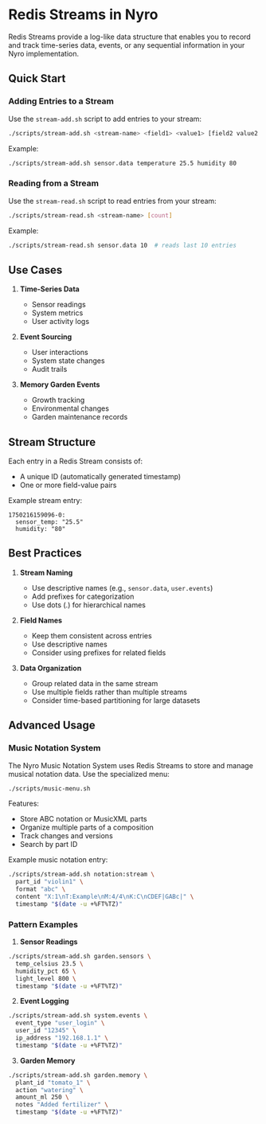 # Redis Streams in Nyro

Redis Streams provide a log-like data structure that enables you to record and track time-series data, events, or any sequential information in your Nyro implementation.

## Quick Start

### Adding Entries to a Stream
Use the `stream-add.sh` script to add entries to your stream:

```bash
./scripts/stream-add.sh <stream-name> <field1> <value1> [field2 value2 ...]
```

Example:
```bash
./scripts/stream-add.sh sensor.data temperature 25.5 humidity 80
```

### Reading from a Stream
Use the `stream-read.sh` script to read entries from your stream:

```bash
./scripts/stream-read.sh <stream-name> [count]
```

Example:
```bash
./scripts/stream-read.sh sensor.data 10  # reads last 10 entries
```

## Use Cases

1. **Time-Series Data**
   - Sensor readings
   - System metrics
   - User activity logs

2. **Event Sourcing**
   - User interactions
   - System state changes
   - Audit trails

3. **Memory Garden Events**
   - Growth tracking
   - Environmental changes
   - Garden maintenance records

## Stream Structure

Each entry in a Redis Stream consists of:
- A unique ID (automatically generated timestamp)
- One or more field-value pairs

Example stream entry:
```
1750216159096-0:
  sensor_temp: "25.5"
  humidity: "80"
```

## Best Practices

1. **Stream Naming**
   - Use descriptive names (e.g., `sensor.data`, `user.events`)
   - Add prefixes for categorization
   - Use dots (.) for hierarchical names

2. **Field Names**
   - Keep them consistent across entries
   - Use descriptive names
   - Consider using prefixes for related fields

3. **Data Organization**
   - Group related data in the same stream
   - Use multiple fields rather than multiple streams
   - Consider time-based partitioning for large datasets

## Advanced Usage

### Music Notation System
The Nyro Music Notation System uses Redis Streams to store and manage musical notation data. Use the specialized menu:
```bash
./scripts/music-menu.sh
```

Features:
- Store ABC notation or MusicXML parts
- Organize multiple parts of a composition
- Track changes and versions
- Search by part ID

Example music notation entry:
```bash
./scripts/stream-add.sh notation:stream \
  part_id "violin1" \
  format "abc" \
  content "X:1\nT:Example\nM:4/4\nK:C\nCDEF|GABc|" \
  timestamp "$(date -u +%FT%TZ)"
```

### Pattern Examples

1. **Sensor Readings**
```bash
./scripts/stream-add.sh garden.sensors \
  temp_celsius 23.5 \
  humidity_pct 65 \
  light_level 800 \
  timestamp "$(date -u +%FT%TZ)"
```

2. **Event Logging**
```bash
./scripts/stream-add.sh system.events \
  event_type "user_login" \
  user_id "12345" \
  ip_address "192.168.1.1" \
  timestamp "$(date -u +%FT%TZ)"
```

3. **Garden Memory**
```bash
./scripts/stream-add.sh garden.memory \
  plant_id "tomato_1" \
  action "watering" \
  amount_ml 250 \
  notes "Added fertilizer" \
  timestamp "$(date -u +%FT%TZ)"
```
